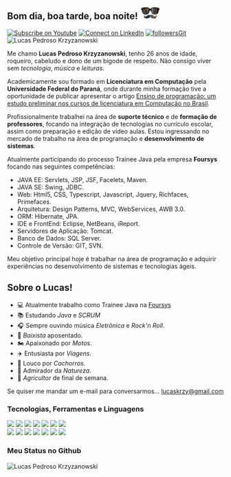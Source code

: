 ## Bom dia, boa tarde, boa noite! <img src="https://github.com/LucasKrzy/LucasKrzy/blob/main/bigode.gif?raw=true" width="48px">

[![Subscribe on Youtube](https://img.shields.io/badge/--youtube?label=Youtube&logo=Youtube&style=social)](https://www.youtube.com/channel/UC6ereSIzJmpzzcDB3TNfyRw/) [![Connect on LinkedIn](https://img.shields.io/badge/--linkedin?label=LinkedIn&logo=LinkedIn&style=social)](https://www.linkedin.com/in/lucas-krzyzanowski-44928b161/) [![followersGit](https://img.shields.io/github/followers/LucasKrzy?style=social)](https://github.com/LucasKrzy) <img src="https://komarev.com/ghpvc/?username=LucasKrzy&label=Profile%20views&color=0e75b6&style=social" alt="Lucas Pedroso Krzyzanowski" />


Me chamo **Lucas Pedroso Krzyzanowski**, tenho 26 anos de idade, roqueiro, cabeludo e dono de um bigode de respeito. Não consigo viver sem *tecnologia*, *música* e *leituras*.

Academicamente sou formado em **Licenciatura em Computação** pela **Universidade Federal do Paraná**, onde durante minha formação tive a oportunidade de publicar apresentar o artigo <a href="https://www.br-ie.org/pub/index.php/wcbie/article/view/8943">Ensino de programação: um estudo preliminar nos cursos de licenciatura em Computação no Brasil</a>.


Profissionalmente trabalhei na área de **suporte técnico** e de **formação de professores**, focando na integração de tecnologias no currículo escolar, assim como preparação e edição de vídeo aulas. Estou ingressando no mercado de trabalho na área de programação e **desenvolvimento de sistemas**. 

Atualmente participando do processo Trainee Java pela empresa **Foursys** focando nas seguintes competências:

- JAVA EE: Servlets, JSP, JSF, Facelets, Maven.
- JAVA SE: Swing, JDBC.
- Web: Html5, CSS, Typescript, Javascript, Jquery, Richfaces, Primefaces.
- Arquitetura: Design Patterns, MVC, WebServices, AWB 3.0.
- ORM: Hibernate, JPA.
- IDE e FrontEnd: Eclipse, NetBeans, iReport.
- Servidores de Aplicação: Tomcat.
- Banco de Dados: SQL Server.
- Controle de Versão: GIT, SVN.

Meu objetivo principal hoje é trabalhar na área de programação e adquirir experiências no desenvolvimento de sistemas e tecnologias ágeis. 
## Sobre o Lucas!

- 💻 Atualmente trabalho como Trainee Java na [Foursys](https://www.foursys.com.br) 
- 📚 Estudando *Java* e *SCRUM*
- 🎧 Sempre ouvindo música *Eletrônica* e *Rock'n Roll*.
- 🎸 *Baixista* aposentado.
- 🏍️ Apaixonado por *Motos*.
- ✈️ Entusiasta por *Viagens*.
- 🐶 Louco por *Cachorros*.
- 🌳 Admirador da *Natureza*.
- 🚜 *Agricultor* de final de semana. 


Se quiser me mandar um e-mail para conversarmos... [lucaskrzy@gmail.com](mailto:lucaskrzy@gmail.com)
### Tecnologias, Ferramentas e Linguagens

<code><img width="10%" src="https://www.vectorlogo.zone/logos/visualstudio_code/visualstudio_code-ar21.svg"></code> <code><img width="10%" src="https://www.vectorlogo.zone/logos/eclipse/eclipse-ar21.svg"></code> <code><img width="10%" src="https://www.vectorlogo.zone/logos/atom_io/atom_io-ar21.svg"></code> <code><img width="10%" src="https://www.vectorlogo.zone/logos/git-scm/git-scm-ar21.svg"></code> <code><img width="10%" src="https://www.vectorlogo.zone/logos/github/github-ar21.svg"></code> </code> <code><img width="10%" src="https://www.vectorlogo.zone/logos/java/java-ar21.svg"></code> <code><img width="10%" src="https://www.vectorlogo.zone/logos/javascript/javascript-ar21.svg"></code> <br/>
<code><img width="10%" src="https://www.vectorlogo.zone/logos/getbootstrap/getbootstrap-ar21.svg"></code> <code><img width="10%" src="https://www.vectorlogo.zone/logos/netlifyapp_watercss/netlifyapp_watercss-ar21.svg"></code> </code> <code><img width="10%" src="https://www.vectorlogo.zone/logos/w3_html5/w3_html5-ar21.svg"></code> <code><img width="10%" src="https://www.vectorlogo.zone/logos/mysql/mysql-ar21.svg"></code> <code><img width="10%" src="https://upload.wikimedia.org/wikipedia/de/a/aa/Heidisql_logo.svg"></code> <code><img width="10%" src="https://www.vectorlogo.zone/logos/hibernate/hibernate-ar21.svg"></code> </code> <code><img width="10%" src="https://www.vectorlogo.zone/logos/apache_tomcat/apache_tomcat-ar21.svg"></code>
### Meu Status no Github

<img align="center" src="https://github-readme-stats.vercel.app/api?username=LucasKrzy&show_icons=true&locale=en" alt="Lucas Pedroso Krzyzanowski" />

